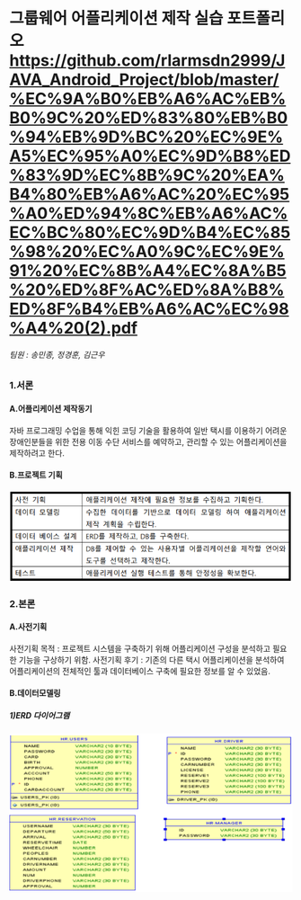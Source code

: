 # 그룹웨어 어플리케이션 제작 실습 포트폴리오 <https://github.com/rlarmsdn2999/JAVA_Android_Project/blob/master/%EC%9A%B0%EB%A6%AC%EB%B0%9C%20%ED%83%80%EB%B0%94%EB%9D%BC%20%EC%9E%A5%EC%95%A0%EC%9D%B8%ED%83%9D%EC%8B%9C%20%EA%B4%80%EB%A6%AC%20%EC%95%A0%ED%94%8C%EB%A6%AC%EC%BC%80%EC%9D%B4%EC%85%98%20%EC%A0%9C%EC%9E%91%20%EC%8B%A4%EC%8A%B5%20%ED%8F%AC%ED%8A%B8%ED%8F%B4%EB%A6%AC%EC%98%A4%20(2).pdf>

###### 팀원 : 송민종, 정경훈, 김근우

### 1.서론
#### A.어플리케이션 제작동기
자바 프로그래밍 수업을 통해 익힌 코딩 기술을 활용하여 일반 택시를 이용하기 어려운 장애인분들을 위한 전용 이동 수단 서비스를 예약하고, 관리할 수 있는 어플리케이션을 제작하려고 한다.

#### B.프로젝트 기획
![1](images/1.PNG)


### 2.본론
#### A.사전기획
사전기획 목적 : 프로젝트 시스템을 구축하기 위해 어플리케이션 구성을 분석하고 필요한 기능을 구상하기 위함.
사전기획 후기 : 기존의 다른 택시 어플리케이션을 분석하여 어플리케이션의 전체적인 툴과 데이터베이스 구축에 필요한 정보를 알 수 있었음.

#### B.데이터모델링
##### 1)ERD 다이어그램
![2](images/2.PNG)
